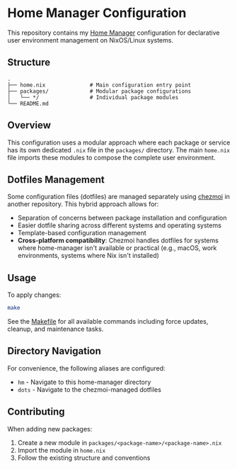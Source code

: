# Home Manager Configuration

This repository contains my [Home Manager](https://github.com/nix-community/home-manager) configuration for declarative user environment management on NixOS/Linux systems.

## Structure

```
.
├── home.nix              # Main configuration entry point
├── packages/             # Modular package configurations
│   └── */                # Individual package modules
└── README.md
```

## Overview

This configuration uses a modular approach where each package or service has its own dedicated `.nix` file in the `packages/` directory. The main `home.nix` file imports these modules to compose the complete user environment.

## Dotfiles Management

Some configuration files (dotfiles) are managed separately using [chezmoi](https://www.chezmoi.io/) in another repository. This hybrid approach allows for:
- Separation of concerns between package installation and configuration
- Easier dotfile sharing across different systems and operating systems
- Template-based configuration management
- **Cross-platform compatibility**: Chezmoi handles dotfiles for systems where home-manager isn't available or practical (e.g., macOS, work environments, systems where Nix isn't installed)

## Usage

To apply changes:
```bash
make
```

See the [Makefile](./Makefile) for all available commands including force updates, cleanup, and maintenance tasks.

## Directory Navigation

For convenience, the following aliases are configured:
- `hm` - Navigate to this home-manager directory
- `dots` - Navigate to the chezmoi-managed dotfiles

## Contributing

When adding new packages:
1. Create a new module in `packages/<package-name>/<package-name>.nix`
2. Import the module in `home.nix`
3. Follow the existing structure and conventions